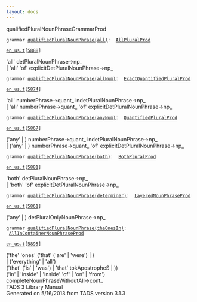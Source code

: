 ```yaml
---
layout: docs
---
```

<span class="title">qualifiedPluralNounPhrase</span><span class="type">GrammarProd</span>

`grammar `<span class="classExtLink">[`qualifiedPluralNounPhrase(all)`](../object/qualifiedPluralNounPhrase(all).html)</span>` :   `[`AllPluralProd`](../object/AllPluralProd.html)

[`en_us.t`](../file/en_us.t.html)`[`[`5888`](../source/en_us.t.html#5888)`]`



'all' detPluralNounPhrase-\>np\_  
\| 'all' 'of' explicitDetPluralNounPhrase-\>np\_  



`grammar `<span class="classExtLink">[`qualifiedPluralNounPhrase(allNum)`](../object/qualifiedPluralNounPhrase(allNum).html)</span>` :   `[`ExactQuantifiedPluralProd`](../object/ExactQuantifiedPluralProd.html)

[`en_us.t`](../file/en_us.t.html)`[`[`5874`](../source/en_us.t.html#5874)`]`



'all' numberPhrase-\>quant\_ indetPluralNounPhrase-\>np\_  
\| 'all' numberPhrase-\>quant\_ 'of'
explicitDetPluralNounPhrase-\>np\_  



`grammar `<span class="classExtLink">[`qualifiedPluralNounPhrase(anyNum)`](../object/qualifiedPluralNounPhrase(anyNum).html)</span>` :   `[`QuantifiedPluralProd`](../object/QuantifiedPluralProd.html)

[`en_us.t`](../file/en_us.t.html)`[`[`5867`](../source/en_us.t.html#5867)`]`



('any' \| ) numberPhrase-\>quant\_ indetPluralNounPhrase-\>np\_  
\| ('any' \| ) numberPhrase-\>quant\_ 'of'
explicitDetPluralNounPhrase-\>np\_  



`grammar `<span class="classExtLink">[`qualifiedPluralNounPhrase(both)`](../object/qualifiedPluralNounPhrase(both).html)</span>` :   `[`BothPluralProd`](../object/BothPluralProd.html)

[`en_us.t`](../file/en_us.t.html)`[`[`5881`](../source/en_us.t.html#5881)`]`



'both' detPluralNounPhrase-\>np\_  
\| 'both' 'of' explicitDetPluralNounPhrase-\>np\_  



`grammar `<span class="classExtLink">[`qualifiedPluralNounPhrase(determiner)`](../object/qualifiedPluralNounPhrase(determiner).html)</span>` :   `[`LayeredNounPhraseProd`](../object/LayeredNounPhraseProd.html)

[`en_us.t`](../file/en_us.t.html)`[`[`5861`](../source/en_us.t.html#5861)`]`



('any' \| ) detPluralOnlyNounPhrase-\>np\_  



`grammar `<span class="classExtLink">[`qualifiedPluralNounPhrase(theOnesIn)`](../object/qualifiedPluralNounPhrase(theOnesIn).html)</span>` :   `[`AllInContainerNounPhraseProd`](../object/AllInContainerNounPhraseProd.html)

[`en_us.t`](../file/en_us.t.html)`[`[`5895`](../source/en_us.t.html#5895)`]`



('the' 'ones' ('that' ('are' \| 'were') \| )  
\| ('everything' \| 'all')  
('that' ('is' \| 'was') \| 'that' tokApostropheS \| ))  
('in' \| 'inside' \| 'inside' 'of' \| 'on' \| 'from')  
completeNounPhraseWithoutAll-\>cont\_  
TADS 3 Library Manual  
Generated on 5/16/2013 from TADS version 3.1.3


